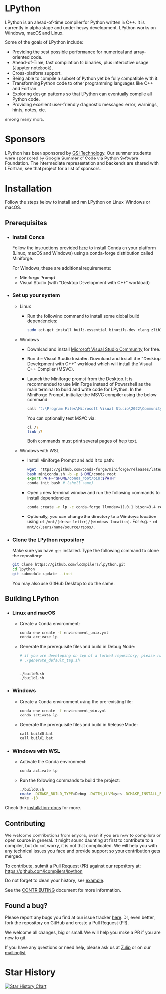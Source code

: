 # LPython

LPython is an ahead-of-time compiler for Python written in C++. It is currently in alpha
stage and under heavy development. LPython works on Windows, macOS and Linux. 

Some of the goals of LPython include:

- Providing the best possible performance for numerical and array-oriented code.
- Ahead-of-Time, fast compilation to binaries, plus interactive usage (Jupyter notebook).
- Cross-platform support.
- Being able to compile a subset of Python yet be fully compatible with it.
- Transforming Python code to other programming languages like C++ and Fortran.
- Exploring design patterns so that LPython can eventually compile all Python code.
- Providing excellent user-friendly diagnostic messages: error, warnings, hints, notes, etc.

among many more.

# Sponsors

LPython has been sponsored by [GSI Technology](https://www.gsitechnology.com/).
Our summer students were sponsored by Google Summer of Code via Python Software
Foundation. The intermediate representation and backends are shared with
LFortran, see that project for a list of sponsors.

# Installation

Follow the steps below to install and run LPython on Linux, Windows or macOS.

## Prerequisites
- ### Install Conda
  Follow the instructions provided [here](https://github.com/conda-forge/miniforge/#download) to install Conda on your platform (Linux, macOS and Windows) using a conda-forge distribution called Miniforge.
  
  For Windows, these are additional requirements:
  - Miniforge Prompt
  - Visual Studio (with "Desktop Development with C++" workload)

- ### Set up your system
    - Linux
        - Run the following command to install some global build dependencies:

            ```bash
            sudo apt-get install build-essential binutils-dev clang zlib1g-dev
            ```
    - Windows
        - Download and install [Microsoft Visual Studio Community](https://visualstudio.microsoft.com/downloads/) for free.

        - Run the Visual Studio Installer. Download and install the "Desktop Development with C++" workload which will install the Visual C++ Compiler (MSVC).

        - Launch the Miniforge prompt from the Desktop. It is recommended to use MiniForge instead of Powershell as the main terminal to build and write code for LPython. In the MiniForge Prompt, initialize the MSVC compiler using the below command:

            ```bash
            call "C:\Program Files\Microsoft Visual Studio\2022\Community\Common7\Tools\VsDevCmd" -arch=x64
            ```

            You can optionally test MSVC via:

            ```bash
            cl /?
            link /?
            ```

            Both commands must print several pages of help text.

    - Windows with WSL
        - Install Miniforge Prompt and add it to path:
            ```bash
            wget  https://github.com/conda-forge/miniforge/releases/latest/download/Miniforge3-Linux-x86_64.sh -O miniconda.sh
            bash miniconda.sh -b -p $HOME/conda_root
            export PATH="$HOME/conda_root/bin:$PATH"
            conda init bash # (shell name)
            ```
        - Open a new terminal window and run the following commands to install dependencies:
            ```bash
            conda create -n lp -c conda-forge llvmdev=11.0.1 bison=3.4 re2c python cmake make toml clangdev git
            ```
        
        - Optionally, you can change the directory to a Windows location using `cd /mnt/[drive letter]/[windows location]`. For e.g. - `cd mnt/c/Users/name/source/repos/`.

    
- ### Clone the LPython repository
    Make sure you have `git` installed. Type the following command to clone the repository:

    ```bash
    git clone https://github.com/lcompilers/lpython.git
    cd lpython
    git submodule update --init
    ```
    
    You may also use GitHub Desktop to do the same.

## Building LPython
- ### Linux and macOS
    - Create a Conda environment:

        ```bash
        conda env create -f environment_unix.yml
        conda activate lp
        ```

    - Generate the prerequisite files and build in Debug Mode:

        ```bash
        # if you are developing on top of a forked repository; please run following command first
        # ./generate_default_tag.sh


        ./build0.sh
        ./build1.sh
        ```

- ### Windows
    - Create a Conda environment using the pre-existing file:

        ```bash
        conda env create -f environment_win.yml
        conda activate lp
        ```

    - Generate the prerequisite files and build in Release Mode:

        ```bash
        call build0.bat
        call build1.bat
        ```
- ### Windows with WSL

    - Activate the Conda environment:
        ```bash
        conda activate lp
        ```

    - Run the following commands to build the project:
        ```bash
        ./build0.sh
        cmake -DCMAKE_BUILD_TYPE=Debug -DWITH_LLVM=yes -DCMAKE_INSTALL_PREFIX=`pwd`/inst .\
        make -j8
        ```
Check the [installation-docs](./doc/src/installation.md) for more.

## Contributing

We welcome contributions from anyone, even if you are new to compilers or open source in general.
It might sound daunting at first to contribute to a compiler, but do not worry, it is not that complicated.
We will help you with any technical issues you face and provide support so your contribution gets merged.

To contribute, submit a Pull Request (PR) against our repository at: https://github.com/lcompilers/lpython

Do not forget to clean your history, see [example](./doc/src/rebasing.md).

See the [CONTRIBUTING](CONTRIBUTING.md) document for more information.

## Found a bug?
Please report any bugs you find at our issue tracker [here](https://github.com/lcompilers/lpython/issues). Or, even better, fork the repository on GitHub and create a Pull Request (PR). 

We welcome all changes, big or small. We will help you make a PR if you are new to git.

If you have any questions or need help, please ask us at [Zulip](https://lfortran.zulipchat.com/) or on our [mailinglist](https://groups.io/g/lfortran).


# Star History

[![Star History Chart](https://api.star-history.com/svg?repos=lcompilers/lpython&type=Date)](https://star-history.com/#lcompilers/lpython&Date)
